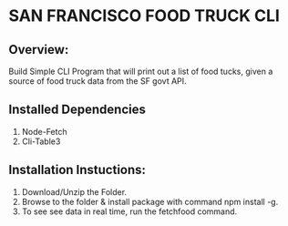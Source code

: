 # SAN FRANCISCO FOOD TRUCK CLI

## Overview:
Build  Simple CLI Program that will print out a list of food tucks, given a source of food truck data from the SF govt API. 


## Installed Dependencies
1. Node-Fetch
2. Cli-Table3

## Installation Instuctions:
1. Download/Unzip the Folder.
2. Browse to the folder & install package with  command npm install -g.
3. To see see data in real time, run the fetchfood command.




